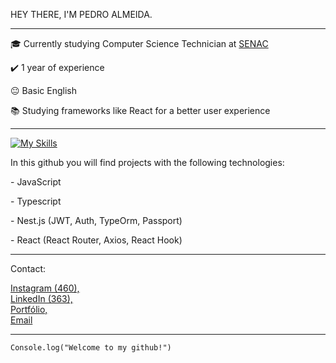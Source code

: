 HEY THERE, I'M PEDRO ALMEIDA.
<hr>

<p>🎓 Currently studying Computer Science Technician at <a href="https://www.sp.senac.br/senac-sao-bernardo-do-campo" target="blank_">SENAC</a></p>
<p>✔️ 1 year of experience</p>
<p>😐 Basic English </p>
<p>📚 Studying frameworks like React for a better user experience</p>
<hr>

[![My Skills](https://skillicons.dev/icons?i=javascript,typescript,react,nest,mysql)](https://skillicons.dev)

In this github you will find projects with the following technologies:
<p>- JavaScript</p> 
<p>- Typescript</p> 
<p>- Nest.js (JWT, Auth, TypeOrm, Passport)</p>
<p>- React (React Router, Axios, React Hook)</p>


<hr>

Contact:
<p><a href="https://www.instagram.com/pedroalm._/" target="_blank">Instagram (460), </a><br><a href="https://www.linkedin.com/in/pedroaugustosantosalmeida/" target="_blank">LinkedIn (363), </a><br>
<a href="https://psalmeida-portfolio.vercel.app/">Portfólio,</a><br>
<a href= "mailto:almeida.pedroaugusto25@gmail.com">Email</a></p>


<hr>

<code>Console.log("Welcome to my github!")</code>
